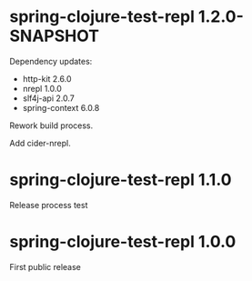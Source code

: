 # spring-clojure-test-repl 1.2.0-SNAPSHOT
Dependency updates:
- http-kit 2.6.0
- nrepl 1.0.0
- slf4j-api 2.0.7
- spring-context 6.0.8

Rework build process.

Add cider-nrepl.

# spring-clojure-test-repl 1.1.0
Release process test

# spring-clojure-test-repl 1.0.0
First public release
